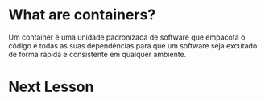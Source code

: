 # What are containers?

Um container é uma unidade padronizada de software que empacota o código e todas as suas dependências para que um software seja excutado de forma rápida e consistente em qualquer ambiente.

# Next Lesson